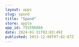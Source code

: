 ```yaml
---
layout: apps
slug: spond
title: "Spond"
store: apple
app_id: 755596884
date: 2024-01-31T02:03:49Z
published: 2013-12-08T07:02:07Z
---
```

